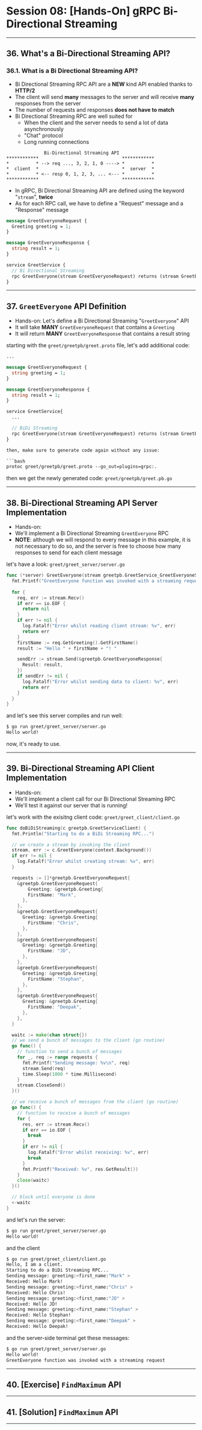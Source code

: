 # Session 08: [Hands-On] gRPC Bi-Directional Streaming

---

## 36. What's a Bi-Directional Streaming API?

### 36.1. What is a Bi Directional Streaming API?

* Bi Directional Streaming RPC API are a **NEW** kind API enabled thanks to **HTTP/2**
* The client will send **many** messages to the server and will receive **many** responses from the server
* The number of requests and responses **does not have to match**
* Bi Directional Streaming RPC are well suited for
  * When the client and the server needs to send a lot of data asynchronously
  * "Chat" protocol
  * Long running connections

```note
              Bi-Directional Streaming API
************                               ************
*          * --> req ..., 3, 2, 1, 0 ----> *          *
*  client  *                               *  server  *
*          * <-- resp 0, 1, 2, 3, ... <--- *          *
************                               ************
```

* In gRPC, Bi Directional Streaming API are defined using the keyword "`stream`", **twice**
* As for each RPC call, we have to define a "Request" message and a "Response" message

```proto
message GreetEveryoneRequest {
  Greeting greeting = 1;
}

message GreetEveryoneResponse {
  string result = 1;
}

service GreetService {
  // Bi Directional Streaming
  rpc GreetEveryone(stream GreetEveryoneRequest) returns (stream GreetEveryoneResponse) {};
}
```

---

## 37. `GreetEveryone` API Definition

* Hands-on: Let's define a Bi Directional Streaming "`GreetEveryone`" API
* It will take **MANY** `GreetEveryoneRequest` that contains a `Greeting`
* It will return **MANY** `GreetEveryoneResponse` that contains a result string

starting with the `greet/greetpb/greet.proto` file, let's add additional code:

```proto
...

message GreetEveryoneRequest {
  string greeting = 1;
}

message GreetEveryoneResponse {
  string result = 1;
}

service GreetService{
  ...

  // BiDi Streaming
  rpc GreetEveryone(stream GreetEveryoneRequest) returns (stream GreetEveryoneResponse) {};
}

then, make sure to generate code again without any issue:

```bash
protoc greet/greetpb/greet.proto --go_out=plugins=grpc:.
```

then we get the newly generated code: `greet/greetpb/greet.pb.go`

---

## 38. Bi-Directional Streaming API Server Implementation

* Hands-on:
* We'll implement a Bi Directional Streaming `GreetEveryone` RPC
* **NOTE**: although we will respond to every message in this example, it is not necessary to do so, and the server is free to choose how many responses to send for each client message

let's have a look: `greet/greet_server/server.go`

```go
func (*server) GreetEveryone(stream greetpb.GreetService_GreetEveryoneServer) error {
  fmt.Printf("GreetEveryone function was invoked with a streaming request\n")
  
  for {
    req, err := stream.Recv()
    if err == io.EOF {
      return nil
    }
    if err != nil {
      log.Fatalf("Error whilst reading client stream: %v", err)
      return err
    }
    firstName := req.GetGreeting().GetFirstName()
    result := "Hello " + firstName + "! "

    sendErr := stream.Send(&greetpb.GreetEveryoneResponse{
      Result: result,
    })
    if sendErr != nil {
      log.Fatalf("Error whilst sending data to client: %v", err)
      return err
    }
  }
}
```

and let's see this server compiles and run well:

```bash
$ go run greet/greet_server/server.go
Hello world!
```

now, it's ready to use.

---

## 39. Bi-Directional Streaming API Client Implementation

* Hands-on:
* We'll implement a client call for our Bi Directional Streaming RPC
* We'll test it against our server that is running!

let's work with the exisitng client code: `greet/greet_client/client.go`

```go
func doBiDiStreaming(c greetpb.GreetServiceClient) {
  fmt.Println("Starting to do a BiDi Streaming RPC...")

  // we create a stream by invoking the client
  stream, err := c.GreetEveryone(context.Background())
  if err != nil {
    log.Fatalf("Error whilst creating stream: %v", err)
  }

  requests := []*greetpb.GreetEveryoneRequest{
    &greetpb.GreetEveryoneRequest{
        Greeting: &greetpb.Greeting{
        FirstName: "Mark",
      },
    },
    &greetpb.GreetEveryoneRequest{
      Greeting: &greetpb.Greeting{
        FirstName: "Chris",
      },
    },
    &greetpb.GreetEveryoneRequest{
      Greeting: &greetpb.Greeting{
        FirstName: "JD",
      },
    },
    &greetpb.GreetEveryoneRequest{
      Greeting: &greetpb.Greeting{
        FirstName: "Stephan",
      },
    },
    &greetpb.GreetEveryoneRequest{
      Greeting: &greetpb.Greeting{
        FirstName: "Deepak",
      },
    },
  }

  waitc := make(chan struct{})
  // we send a bunch of messages to the client (go routine)
  go func() {
    // function to send a bunch of messages
    for _, req := range requests {
      fmt.Printf("Sending message: %v\n", req)
      stream.Send(req)
      time.Sleep(1000 * time.Millisecond)
    }
    stream.CloseSend()
  }()

  // we receive a bunch of messages from the client (go routine)
  go func() {
    // function to receive a bunch of messages
    for {
      res, err := stream.Recv()
      if err == io.EOF {
        break
      }
      if err != nil {
        log.Fatalf("Error whilst receiving: %v", err)
        break
      }
      fmt.Printf("Received: %v", res.GetResult())
    }
    close(waitc)
  }()

  // block until everyone is done
  <-waitc
}
```

and let's run the server:

```bash
$ go run greet/greet_server/server.go
Hello world!
```

and the client

```bash
$ go run greet/greet_client/client.go
Hello, I am a client.
Starting to do a BiDi Streaming RPC...
Sending message: greeting:<first_name:"Mark" >
Received: Hello Mark!
Sending message: greeting:<first_name:"Chris" >
Received: Hello Chris!
Sending message: greeting:<first_name:"JD" >
Received: Hello JD!
Sending message: greeting:<first_name:"Stephan" >
Received: Hello Stephan!
Sending message: greeting:<first_name:"Deepak" >
Received: Hello Deepak!
```

and the server-side terminal get these messages:

```bash
$ go run greet/greet_server/server.go
Hello world!
GreetEveryone function was invoked with a streaming request
```

---

## 40. [Exercise] `FindMaximum` API

---

## 41. [Solution] `FindMaximum` API

---